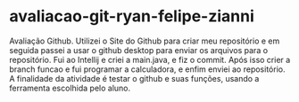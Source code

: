 # avaliacao-git-ryan-felipe-zianni
Avaliação Github.
Utilizei o Site do Github para criar meu repositório e em seguida passei a usar o github desktop para enviar os arquivos para o repositório. Fui ao Intellij e criei a main.java, e fiz o commit.
Após isso crier a branch funcao e fui programar a calculadora, e enfim enviei ao repositório.
A finalidade da atividade é testar o github e suas funções, usando a ferramenta escolhida pelo aluno.
